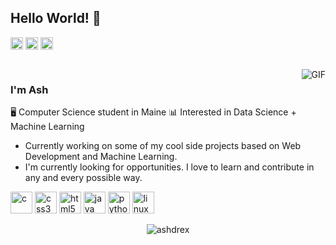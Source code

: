 ## Hello World! 👋

<p align="left">
<a href="https://linkedin.com/in/ashdrex" target="blank"><img align="center" src="https://cdn.jsdelivr.net/npm/simple-icons@3.0.1/icons/linkedin.svg" alt="ashdrex" height="20" width="20" /></a>
<a href="https://fb.com/ashdrex" target="blank"><img align="center" src="https://cdn.jsdelivr.net/npm/simple-icons@3.0.1/icons/facebook.svg" alt="ashdrex" height="20" width="20" /></a>
<a href="https://instagram.com/shuli" target="blank"><img align="center" src="https://cdn.jsdelivr.net/npm/simple-icons@3.0.1/icons/instagram.svg" alt="shuli" height="20" width="20" /></a>
</p>
<br />
<img align="right" alt="GIF" src="https://giphy.com/gifs/LHZyixOnHwDDy" />

### I'm Ash
🖥️ Computer Science student in Maine
📊 Interested in Data Science + Machine Learning
- Currently working on some of my cool side projects based on Web Development and Machine Learning.
- I'm currently looking for opportunities. I love to learn and contribute in any and every possible way.

<p align="left"><img src="https://devicons.github.io/devicon/devicon.git/icons/c/c-original.svg" alt="c" width="35" height="35"/> <img src="https://devicons.github.io/devicon/devicon.git/icons/css3/css3-original-wordmark.svg" alt="css3" width="35" height="35"/> <img src="https://devicons.github.io/devicon/devicon.git/icons/html5/html5-original-wordmark.svg" alt="html5" width="35" height="35"/> <img src="https://devicons.github.io/devicon/devicon.git/icons/java/java-original-wordmark.svg" alt="java" width="35" height="35"/> <img src="https://devicons.github.io/devicon/devicon.git/icons/python/python-original-wordmark.svg" alt="python" width="35" height="35"/> <img src="https://devicons.github.io/devicon/devicon.git/icons/linux/linux-original.svg" alt="linux" width="35" height="35"/></p>

<p align="center"> <img src="https://komarev.com/ghpvc/?username=ashdrex" alt="ashdrex" /> </p>
